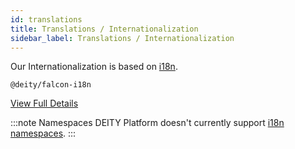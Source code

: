 ```yaml
---
id: translations
title: Translations / Internationalization
sidebar_label: Translations / Internationalization
---
```


Our Internationalization is based on <a href="https://www.i18next.com/" target="_blank" rel="noopener noreferrer">i18n</a>.

`@deity/falcon-i18n`

[View Full Details](/docs/v2019/platform/falcon-client/internationalization)

:::note Namespaces
DEITY Platform doesn't currently support <a href="https://www.i18next.com/principles/namespaces" target="_blank" rel="noopener noreferrer">i18n namespaces</a>.
:::
